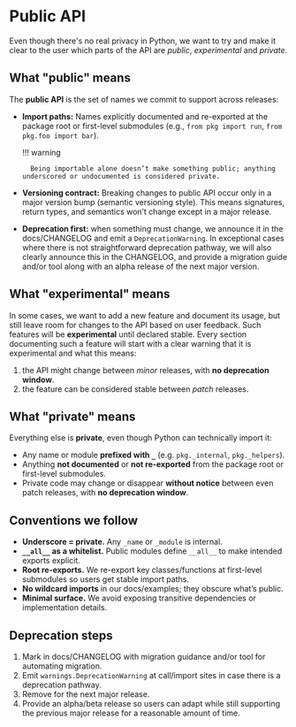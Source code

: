 # Public API

Even though there's no real privacy in Python, we want to try and make it clear to the user which parts of the API are _public_, _experimental_ and _private_.

## What "public" means

The **public API** is the set of names we commit to support across releases:

* **Import paths:** Names explicitly documented and re-exported at the package root or first-level submodules (e.g., `from pkg import run`, `from pkg.foo import bar`).

    !!! warning

        Being importable alone doesn’t make something public; anything underscored or undocumented is considered private.

* **Versioning contract:** Breaking changes to public API occur only in a major version bump (semantic versioning style).
  This means signatures, return types, and semantics won’t change except in a major release.
* **Deprecation first:** when something must change, we announce it in the docs/CHANGELOG and emit a `DeprecationWarning`.
  In exceptional cases where there is not straightforward deprecation pathway, we will also clearly announce this in the CHANGELOG, and provide a migration guide and/or tool along with an alpha release of the next major version.

## What "experimental" means

In some cases, we want to add a new feature and document its usage, but still leave room for changes to the API based on user feedback.
Such features will be **experimental** until declared stable.
Every section documenting such a feature will start with a clear warning that it is experimental and what this means:

1. the API might change between _minor_ releases, with **no deprecation window**.
2. the feature can be considered stable between _patch_ releases.

## What "private" means

Everything else is **private**, even though Python can technically import it:

* Any name or module **prefixed with `_`** (e.g. `pkg._internal`, `pkg._helpers`).
* Anything **not documented** or **not re-exported** from the package root or first-level submodules.
* Private code may change or disappear **without notice** between even patch releases, with **no deprecation window**.

## Conventions we follow

* **Underscore = private.** Any `_name` or `_module` is internal.
* **`__all__` as a whitelist.** Public modules define `__all__` to make intended exports explicit.
* **Root re-exports.** We re-export key classes/functions at first-level submodules so users get stable import paths.
* **No wildcard imports** in our docs/examples; they obscure what’s public.
* **Minimal surface.** We avoid exposing transitive dependencies or implementation details.

## Deprecation steps

1. Mark in docs/CHANGELOG with migration guidance and/or tool for automating migration.
2. Emit `warnings.DeprecationWarning` at call/import sites in case there is a deprecation pathway.
3. Remove for the next major release.
4. Provide an alpha/beta release so users can adapt while still supporting the previous major release for a reasonable amount of time.
